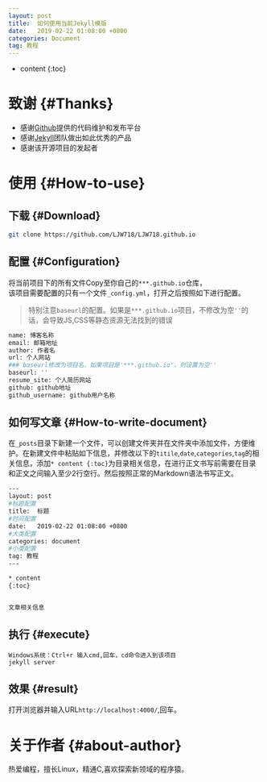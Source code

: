 ```yaml
---
layout: post
title:  如何使用当前Jekyll模版
date:   2019-02-22 01:08:00 +0800
categories: Document
tag: 教程
---
```


* content
{:toc}


致谢							{#Thanks}
====================================

+ 感谢[Github](https://github.com/)提供的代码维护和发布平台
+ 感谢[Jekyll](https://jekyllrb.com/)团队做出如此优秀的产品
+ 感谢该开源项目的发起者


使用							{#How-to-use}
====================================

下载							{#Download}
------------------------------------

```bash
git clone https://github.com/LJW718/LJW718.github.io
```

配置							{#Configuration}
------------------------------------

将当前项目下的所有文件Copy至你自己的`***.github.io`仓库，  
该项目需要配置的只有一个文件`_config.yml`，打开之后按照如下进行配置。

> 特别注意`baseurl`的配置。如果是`***.github.io`项目，不修改为空`''`的话，会导致JS,CSS等静态资源无法找到的错误

```bash
name: 博客名称
email: 邮箱地址
author: 作者名
url: 个人网站
### baseurl修改为项目名，如果项目是'***.github.io'，则设置为空''
baseurl: ''
resume_site: 个人简历网站
github: github地址
github_username: github用户名称

```

如何写文章							{#How-to-write-document}
------------------------------------

在`_posts`目录下新建一个文件，可以创建文件夹并在文件夹中添加文件，方便维护。在新建文件中粘贴如下信息，并修改以下的`titile`,`date`,`categories`,`tag`的相关信息，添加`* content {:toc}`为目录相关信息，在进行正文书写前需要在目录和正文之间输入至少2行空行。然后按照正常的Markdown语法书写正文。

```bash
---
layout: post
#标题配置
title:  标题
#时间配置
date:   2019-02-22 01:08:00 +0800
#大类配置
categories: document
#小类配置
tag: 教程
---

* content
{:toc}


文章相关信息
```

执行							{#execute}
------------------------------------

```
Windows系统：Ctrl+r 输入cmd,回车，cd命令进入到该项目
jekyll server
```

效果							{#result}
------------------------------------
打开浏览器并输入URL`http://localhost:4000/`,回车。


关于作者						{#about-author}
====================================

热爱编程，擅长Linux，精通C,喜欢探索新领域的程序猿。
